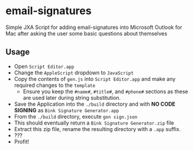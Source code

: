 # email-signatures

Simple JXA Script for adding email-signatures into Microsoft Outlook for Mac after asking the user some basic questions about themselves

## Usage

- Open `Script Editor.app`
- Change the `AppleScript` dropdown to `JavaScript`
- Copy the contents of `gen.js` into `Script Editor.app` and make any required changes to the `template`
    - Ensure you keep the `#name#`, `#title#`, and `#phone#` sections as these are used later during string substitution.
- Save the Application into the `./build` directory and with **NO CODE SIGNING** as `Bink Signature Generator.app`
- From the `./build` directory, execute `gon sign.json`
- This should eventually return a `Bink Signature Generator.zip` file
- Extract this zip file, rename the resulting directory with a `.app` suffix.
- ???
- Profit!
